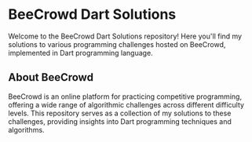 # BeeCrowd Dart Solutions

Welcome to the BeeCrowd Dart Solutions repository! Here you'll find my solutions to various programming challenges hosted on BeeCrowd, implemented in Dart programming language.

## About BeeCrowd

BeeCrowd is an online platform for practicing competitive programming, offering a wide range of algorithmic challenges across different difficulty levels. This repository serves as a collection of my solutions to these challenges, providing insights into Dart programming techniques and algorithms.
